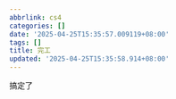 ```yaml
---
abbrlink: cs4
categories: []
date: '2025-04-25T15:35:57.009119+08:00'
tags: []
title: 完工
updated: '2025-04-25T15:35:58.914+08:00'
---
```

搞定了
